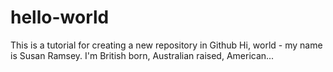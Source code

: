 # hello-world
This is a tutorial for creating a new repository in Github
Hi, world - my name is Susan Ramsey. I'm British born, Australian raised, American...
